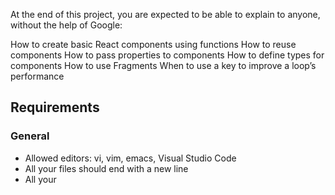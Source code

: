 At the end of this project, you are expected to be able to explain to anyone, without the help of Google:

How to create basic React components using functions
How to reuse components
How to pass properties to components
How to define types for components
How to use Fragments
When to use a key to improve a loop’s performance
## Requirements

### General

- Allowed editors: vi, vim, emacs, Visual Studio Code
- All your files should end with a new line
- All your